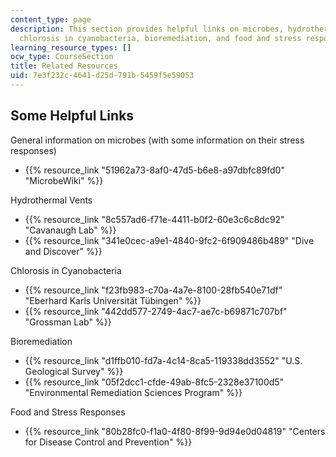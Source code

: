 ```yaml
---
content_type: page
description: This section provides helpful links on microbes, hydrothermal vents,
  chlorosis in cyanobacteria, bioremediation, and food and stress responses.
learning_resource_types: []
ocw_type: CourseSection
title: Related Resources
uid: 7e3f232c-4641-d25d-791b-5459f5e59053
---
```


Some Helpful Links
------------------

General information on microbes (with some information on their stress responses)

*   {{% resource_link "51962a73-8af0-47d5-b6e8-a97dbfc89fd0" "MicrobeWiki" %}}

Hydrothermal Vents

*   {{% resource_link "8c557ad6-f71e-4411-b0f2-60e3c6c8dc92" "Cavanaugh Lab" %}}
*   {{% resource_link "341e0cec-a9e1-4840-9fc2-6f909486b489" "Dive and Discover" %}}

Chlorosis in Cyanobacteria

*   {{% resource_link "f23fb983-c70a-4a7e-8100-28fb540e71df" "Eberhard Karls Universität Tübingen" %}}
*   {{% resource_link "442dd577-2749-4ac7-ae7c-b69871c707bf" "Grossman Lab" %}}

Bioremediation

*   {{% resource_link "d1ffb010-fd7a-4c14-8ca5-119338dd3552" "U.S. Geological Survey" %}}
*   {{% resource_link "05f2dcc1-cfde-49ab-8fc5-2328e37100d5" "Environmental Remediation Sciences Program" %}}

Food and Stress Responses

*   {{% resource_link "80b28fc0-f1a0-4f80-8f99-9d94e0d04819" "Centers for Disease Control and Prevention" %}}